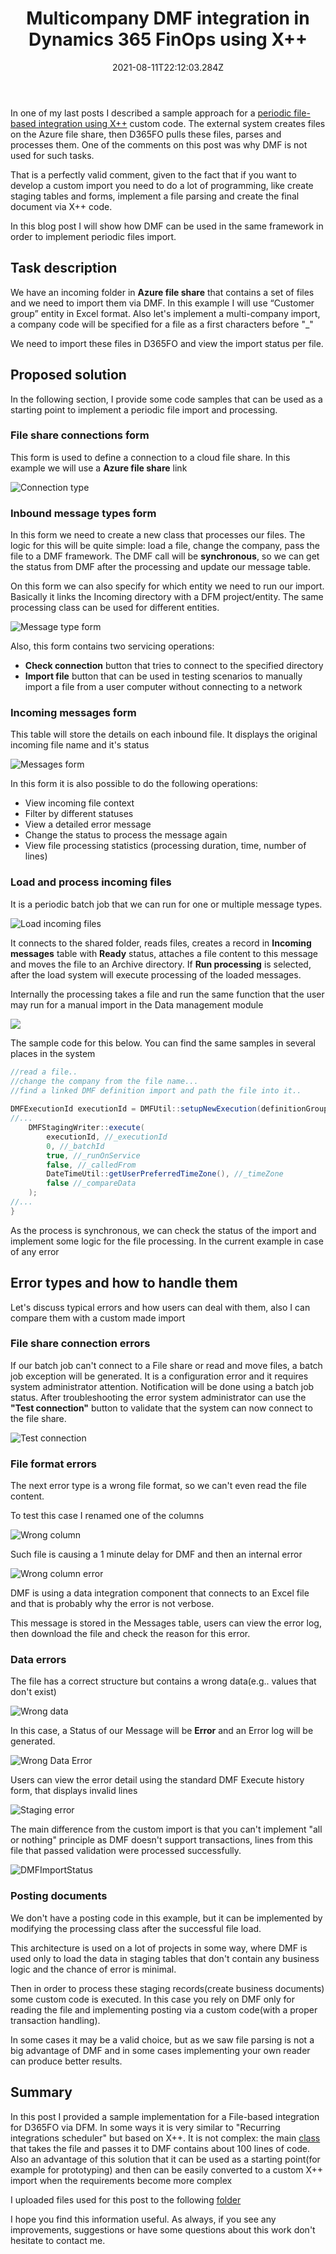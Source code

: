 ﻿---
title: "Multicompany DMF integration in Dynamics 365 FinOps using X++"
date: "2021-08-11T22:12:03.284Z"
tags: ["XppDEVTutorial", "Integration"]
path: "/xpptools-fileintegdmf"
featuredImage: "./logo.png"
excerpt: "The blog post describes a sample approach to implement recurring file-based integration in D365FO using X++ and DMF"
---

In one of my last posts I described a sample approach for a [periodic file-based integration using X++](https://denistrunin.com/xpptools-fileintegledger) custom code. The external system creates files on the Azure file share, then D365FO pulls these files, parses and processes them. One of the comments on this post was why DMF is not used for such tasks.

That is a perfectly valid comment, given to the fact that if you want to develop a custom import you need to do a lot of programming, like create staging tables and forms, implement a file parsing and create the final document via X++ code.

In this blog post I will show how DMF can be used in the same framework in order to implement periodic files import.

## Task description

We have an incoming folder in **Azure file share** that contains a set of files and we need to import them via DMF. In this example I will use “Customer group” entity in Excel format. Also let's implement a multi-company import, a company code will be specified for a file as a first characters before "_" 

We need to import these files in D365FO and view the import status per file.

## Proposed solution

In the following section, I provide some code samples that can be used as a starting point to implement a periodic file import and processing.

### File share connections form

This form is used to define a connection to a cloud file share. In this example we will use a **Azure file share** link

![Connection type](ConnectionTypesForm.png)

### Inbound message types form

In this form we need to create a new class that processes our files. The logic for this will be quite simple: load a file, change the company, pass the file to a DMF framework. The DMF call will be **synchronous**, so we can get the status from DMF after the processing and update our message table.

On this form we can also specify for which entity we need to run our import. Basically it links the Incoming directory with a DFM project/entity. The same processing class can be used for different entities.

![Message type form](InboundMessageType.png)

Also, this form contains two servicing operations:

- **Check connection** button that tries to connect to the specified directory
- **Import file** button that can be used in testing scenarios to manually import a file from a user computer without connecting to a network

### Incoming messages form

This table will store the details on each inbound file. It displays the original incoming file name and it's status

![Messages form](MessagesForm.png)

In this form it is also possible to do the following operations:

- View incoming file context
- Filter by different statuses
- View a detailed error message
- Change the status to process the message again
- View file processing statistics (processing duration, time, number of lines)

### Load and process incoming files

It is a periodic batch job that we can run for one or multiple message types.

![Load incoming files](LoadIncomingFiles.png)

It connects to the shared folder, reads files, creates a record in **Incoming messages** table with **Ready** status, attaches a file content to this message and moves the file to an Archive directory. If **Run processing** is selected, after the load system will execute processing of the loaded messages.

Internally the processing takes a file and run the same function that the user may run for a manual import in the Data management module

![](ImportNowFunction.png)

The sample code for this below. You can find the same samples in several places in the system

```c#
//read a file..
//change the company from the file name...
//find a linked DMF definition import and path the file into it..
    
DMFExecutionId executionId = DMFUtil::setupNewExecution(definitionGroupEntity.DefinitionGroup);
//...
    DMFStagingWriter::execute(
        executionId, //_executionId
        0, //_batchId
        true, //_runOnService
        false, //_calledFrom
        DateTimeUtil::getUserPreferredTimeZone(), //_timeZone
        false //_compareData
    );
//...
}
```

 As the process is synchronous, we can check the status of the import and implement some logic for the file processing. In the current example in case of any error

## Error types and how to handle them

Let's discuss typical errors and how users can deal with them, also I can compare them with a custom made import

### File share connection errors

If our batch job can't connect to a File share or read and move files, a batch job exception will be generated. It is a configuration error and it requires system administrator attention. Notification will be done using a batch job status. After troubleshooting the error system administrator can use the **"Test connection"** button to validate that the system can now connect to the file share.

![Test connection](TestConnection.png)

### File format errors

The next error type is a wrong file format, so we can't even read the file content.

To test this case I renamed one of the columns

![Wrong column](WrongColumn.png)

Such file is causing a 1 minute delay for DMF and then an internal error

![Wrong column error](WrongColumnError.png)

DMF is using a data integration component that connects to an Excel file and that is probably why the error is not verbose.

This message is stored in the Messages table, users can view the error log, then download the file and check the reason for this error.

### Data errors

The file has a correct structure but contains a wrong data(e.g.. values that don't exist)

![Wrong data](WrongData.png)

In this case, a Status of our Message will be **Error** and an Error log will be generated.

![Wrong Data Error](WrongDataError.png)

Users can view the error detail using the standard DMF Execute history form, that displays invalid lines

![Staging error](WrongDataErrorStaging.png)

The main difference from the custom import is that you can't implement "all or nothing" principle as DMF doesn't support transactions, lines from this file that passed validation were processed successfully.

![DMFImportStatus](DMFImportStatus.png)

### Posting documents

We don't have a posting code in this example, but it can be implemented by modifying the processing class after the successful file load.

This architecture is used on a lot of projects in some way, where DMF is used only to load the data in staging tables that don't contain any business logic and the chance of error is minimal.

Then in order to process these staging records(create business documents) some custom code is executed. In this case you rely on DMF only for reading the file and implementing posting via a custom code(with a proper transaction handling).

In some cases it may be a valid choice, but as we saw file parsing is not a big advantage of DMF and in some cases implementing your own reader can produce better results.

## Summary

In this post I provided a sample implementation for a File-based integration for D365FO via DFM. In some ways it is very similar to "Recurring integrations scheduler" but based on X++. It is not complex: the main [class](https://github.com/TrudAX/XppTools/blob/master/DEVTutorial/DEVTutorialIntegration/AxClass/DEVIntegProcessDMF.xml) that takes the file and passes it to DMF contains about 100 lines of code. Also an advantage of this solution that it can be used as a starting point(for example for prototyping) and then can be easily converted to a custom X++ import when the requirements become more complex

I uploaded files used for this post to the following [folder](https://github.com/TrudAX/XppTools#devtutorialintegration-submodel)

I hope you find this information useful. As always, if you see any improvements, suggestions or have some questions about this work don't hesitate to contact me.
